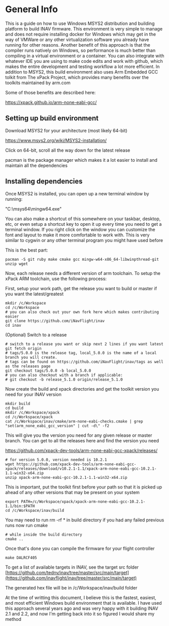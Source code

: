 # General Info

This is a guide on how to use Windows MSYS2 distribution and building platform to build INAV firmware. This environment is very simple to manage and does not require installing docker for Windows which may get in the way of VMWare or any other virtualization software you already have running for other reasons. Another benefit of this approach is that the compiler runs natively on Windows, so performance is much better than compiling in a virtual environment or a container. You can also integrate with whatever IDE you are using to make code edits and work with github, which makes the entire development and testing workflow a lot more efficient. In addition to MSYS2, this build environment also uses Arm Embedded GCC tolkit from The xPack Project, which provides many benefits over the toolkits maintained by arm.com

Some of those benefits are described here:

https://xpack.github.io/arm-none-eabi-gcc/

## Setting up build environment

Download MSYS2 for your architecture (most likely 64-bit)

https://www.msys2.org/wiki/MSYS2-installation/

Click on 64-bit, scroll all the way down for the latest release

pacman is the package manager which makes it a lot easier to install and maintain all the dependencies

## Installing dependencies

Once MSYS2 is installed, you can open up a new terminal window by running:

"C:\msys64\mingw64.exe"

You can also make a shortcut of this somewhere on your taskbar, desktop, etc, or even setup a shortcut key to open it up every time you need to get a terminal window. If you right click on the window you can customize the font and layout to make it more comfortable to work with. This is very similar to cygwin or any other terminal program you might have used before

This is the best part:
```
pacman -S git ruby make cmake gcc mingw-w64-x86_64-libwinpthread-git unzip wget
```

Now, each release needs a different version of arm toolchain. To setup the xPack ARM toolchain, use the following process:

First, setup your work path, get the release you want to build or master if you want the latest/greatest
```
mkdir /c/Workspace
cd /c/Workspace
# you can also check out your own fork here which makes contributing easier
git clone https://github.com/iNavFlight/inav
cd inav
```

(Optional) Switch to a release
```
# switch to a release you want or skip next 2 lines if you want latest
git fetch origin
# tags/5.0.0 is the release tag, local_5.0.0 is the name of a local branch you will create.
# tags can be found on https://github.com/iNavFlight/inav/tags as well as the releases page
git checkout tags/5.0.0 -b local_5.0.0
# you can also checkout with a branch if applicable:
# git checkout -b release_5.1.0 origin/release_5.1.0
```
Now create the build and xpack directories and get the toolkit version you need for your INAV version
```
mkdir build
cd build
mkdir /c/Workspace/xpack
cd /c/Workspace/xpack
cat /c/Workspace/inav/cmake/arm-none-eabi-checks.cmake | grep "set(arm_none_eabi_gcc_version" | cut -d\" -f2
```
This will give you the version you need for any given release or master branch. You can get to all the releases here and find the version you need

https://github.com/xpack-dev-tools/arm-none-eabi-gcc-xpack/releases/
```
# for version 5.0.0, version needed is 10.2.1
wget https://github.com/xpack-dev-tools/arm-none-eabi-gcc-xpack/releases/download/v10.2.1-1.1/xpack-arm-none-eabi-gcc-10.2.1-1.1-win32-x64.zip
unzip xpack-arm-none-eabi-gcc-10.2.1-1.1-win32-x64.zip
```
This is important, put the toolkit first before your path so that it is  picked up ahead of any other versions that may be present on your system
```
export PATH=/c/Workspace/xpack/xpack-arm-none-eabi-gcc-10.2.1-1.1/bin:$PATH
cd /c/Workspace/inav/build
```
You may need to run rm -rf * in build directory if you had any failed previous runs now run cmake
```
# while inside the build directory
cmake ..
```
Once that's done you can compile the firmware for your flight controller
```
make DALRCF405
```
To get a list of available targets in INAV, see the target src folder
[https://github.com/tednv/inav/tree/master/src/main/target](https://github.com/inavflight/inav/tree/master/src/main/target)

The generated hex file will be in /c/Workspace/inav/build folder

At the time of writting this document, I believe this is the fastest, easiest, and most efficient Windows build environment that is available. I have used this approach several years ago and was very happy with it building INAV 2.1 and 2.2, and now I'm getting back into it so figured I would share my method
